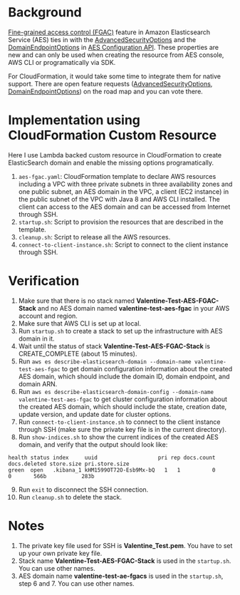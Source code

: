 # Background
[Fine-grained access control (FGAC)](https://docs.aws.amazon.com/elasticsearch-service/latest/developerguide/fgac.html) feature in Amazon Elasticsearch Service (AES) ties in with the [AdvancedSecurityOptions](https://docs.aws.amazon.com/elasticsearch-service/latest/developerguide/es-configuration-api.html#es-configuration-api-datatypes-advancedsec) and the [DomainEndpointOptions](https://docs.aws.amazon.com/elasticsearch-service/latest/developerguide/es-configuration-api.html#es-configuration-api-datatypes-domainendpointoptions) in [AES Configuration API](https://docs.aws.amazon.com/elasticsearch-service/latest/developerguide/es-configuration-api.html#es-configuration-api-actions-createelasticsearchdomain). These properties are new and can only be used when creating the resource from AES console, AWS CLI or programatically via SDK.

For CloudFormation, it would take some time to integrate them for native support. There are open feature requests ([AdvancedSecurityOptions](https://github.com/aws-cloudformation/aws-cloudformation-coverage-roadmap/issues/384), [DomainEndpointOptions](https://github.com/aws-cloudformation/aws-cloudformation-coverage-roadmap/issues/201)) on the road map and you can vote there.

# Implementation using CloudFormation Custom Resource
Here I use Lambda backed custom resource in CloudFormation to create ElasticSearch domain and enable the missing options programatically.

1. `aes-fgac.yaml`: CloudFormation template to declare AWS resources including a VPC with three private subnets in three availability zones and one public subnet, an AES domain in the VPC, a client (EC2 instance) in the public subnet of the VPC with Java 8 and AWS CLI installed. The client can access to the AES domain and can be accessed from Internet through SSH.
2. `startup.sh`: Script to provision the resources that are described in the template.
3. `cleanup.sh`: Script to release all the AWS resources.
4. `connect-to-client-instance.sh`: Script to connect to the client instance through SSH.

# Verification
1. Make sure that there is no stack named **Valentine-Test-AES-FGAC-Stack** and no AES domain named **valentine-test-aes-fgac** in your AWS account and region.
2. Make sure that AWS CLI is set up at local.
3. Run `startup.sh` to create a stack to set up the infrastructure with AES domain in it.
4. Wait until the status of stack **Valentine-Test-AES-FGAC-Stack** is CREATE_COMPLETE (about 15 minutes).
5. Run `aws es describe-elasticsearch-domain --domain-name valentine-test-aes-fgac` to get domain configuration information about the created AES domain, which should include the domain ID, domain endpoint, and domain ARN.
6. Run `aws es describe-elasticsearch-domain-config --domain-name valentine-test-aes-fgac` to get cluster configuration information about the created AES domain, which should include the state, creation date, update version, and update date for cluster options.
7. Run `connect-to-client-instance.sh` to connect to the client instance through SSH (make sure the private key file is in the current directory).
8. Run `show-indices.sh` to show the current indices of the created AES domain, and verify that the output should look like:
```
health status index     uuid                   pri rep docs.count docs.deleted store.size pri.store.size
green  open   .kibana_1 kHM1599OT72O-Esb9Mx-bQ   1   1          0            0       566b           283b
```
9. Run `exit` to disconnect the SSH connection.
10. Run `cleanup.sh` to delete the stack.

# Notes
1. The private key file used for SSH is **Valentine_Test.pem**. You have to set up your own private key file.
2. Stack name **Valentine-Test-AES-FGAC-Stack** is used in the `startup.sh`. You can use other names.
3. AES domain name **valentine-test-ae-fgacs** is used in the `startup.sh`, step 6 and 7. You can use other names.

